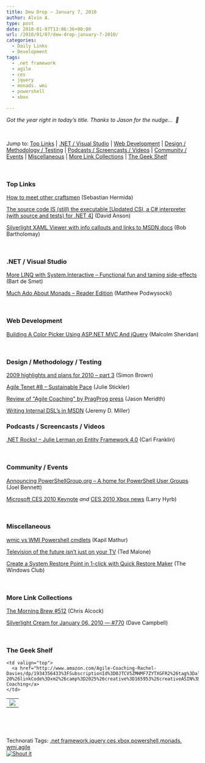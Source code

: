 ```yaml
---
title: Dew Drop – January 7, 2010
author: Alvin A.
type: post
date: 2010-01-07T13:06:36+00:00
url: /2010/01/07/dew-drop-january-7-2010/
categories:
  - Daily Links
  - Development
tags:
  - .net framework
  - agile
  - ces
  - jquery
  - monads. wmi
  - powershell
  - xbox

---
```

_Got the year right in today’s title. Thanks to Jason for the nudge…&#160; 🙂_

&#160;

Jump to: [Top Links][1] | [.NET / Visual Studio][2] | [Web Development][3] | [Design / Methodology / Testing][4] | [Podcasts / Screencasts / Videos][5] | [Community / Events][6] | [Miscellaneous][7] | [More Link Collections][8] | [The Geek Shelf][9] 

&#160;

### <a name="top"></a>Top Links

[How to meet other craftsmen][10] (Sebastian Hermida)

[The source code IS (still) the executable [Updated CSI, a C# interpreter (with source and tests) for .NET 4]][11] (David Anson)

[Silverlight XAML Viewer with info callouts and links to MSDN docs][12] (Bob Bartholomay)

&#160;

### <a name="dotnet"></a>.NET / Visual Studio

[More LINQ with System.Interactive – Functional fun and taming side-effects][13] (Bart de Smet)

[Much Ado About Monads – Reader Edition][14] (Matthew Podwysocki)

&#160;

### <a name="web"></a>Web Development

[Building A Color Picker Using ASP.NET MVC And jQuery][15] (Malcolm Sheridan)

&#160;

### <a name="design"></a>Design / Methodology / Testing

[2009 highlights and plans for 2010 &#8211; part 3][16] (Simon Brown)

[Agile Tenet #8 – Sustainable Pace][17] (Julie Stickler)

[Review of "Agile Coaching" by PragProg press][18] (Jason Meridth)

[Writing Internal DSL&#8217;s in MSDN][19] (Jeremy D. Miller)

<a name="silverlight"></a>

### <a name="podcasts"></a>Podcasts / Screencasts / Videos

[.NET Rocks! &#8211; Julie Lerman on Entity Framework 4.0][20] (Carl Franklin)

&#160;

### <a name="events"></a>Community / Events

[Announcing PowerShellGroup.org – A home for PowerShell User Groups][21] (Joel Bennett)

[Microsoft CES 2010 Keynote][22] _and_&#160;[CES 2010 Xbox news][23] (Larry Hyrb)

&#160;

### <a name="misc"></a>Miscellaneous

[wmic vs WMI Powershell cmdlets][24] (Kapil Mathur)

[Television of the future isn’t just on your TV][25] (Ted Malone)

[Create a System Restore Point in 1-click with Quick Restore Maker][26] (The Windows Club)

&#160;

### <a name="links"></a>More Link Collections

[The Morning Brew #512][27] (Chris Alcock)

[Silverlight Cream for January 06, 2010 &#8212; #770][28] (Dave Campbell)

&#160;

### <a name="shelf"></a>The Geek Shelf

<table border="0" cellspacing="0" cellpadding="0">
  <tr>
    <td>
      <img data-recalc-dims="1" decoding="async" src="https://i0.wp.com/ecx.images-amazon.com/images/I/312jqTW2dQL._SL160_.jpg?w=660" />
    </td>
    
    <td valign="top">
      <a href="http://www.amazon.com/Agile-Coaching-Rachel-Davies/dp/1934356433%3FSubscriptionId%3D0JTCV5ZMHMF7ZYTXGFR2%26tag%3Dalvinashcraft-20%26linkCode%3Dxm2%26camp%3D2025%26creative%3D165953%26creativeASIN%3D1934356433">Agile Coaching</a>
    </td>
  </tr>
</table>

&#160;

<div style="padding-bottom: 0px; margin: 0px; padding-left: 0px; padding-right: 0px; display: inline; float: none; padding-top: 0px" id="scid:C16BAC14-9A3D-4c50-9394-FBFEF7A93539:84fe43c2-8280-4269-b039-250a3f7d1630" class="wlWriterSmartContent">
  <!--dotnetkickit-->
</div>

&#160;

<div style="padding-bottom: 0px; margin: 0px; padding-left: 0px; padding-right: 0px; display: inline; float: none; padding-top: 0px" id="scid:0767317B-992E-4b12-91E0-4F059A8CECA8:59e06c3d-4a7d-4d9d-9c3b-71031e888e10" class="wlWriterSmartContent">
  Technorati Tags: <a href="http://technorati.com/tags/.net+framework" rel="tag">.net framework</a>,<a href="http://technorati.com/tags/jquery" rel="tag">jquery</a>,<a href="http://technorati.com/tags/ces" rel="tag">ces</a>,<a href="http://technorati.com/tags/xbox" rel="tag">xbox</a>,<a href="http://technorati.com/tags/powershell" rel="tag">powershell</a>,<a href="http://technorati.com/tags/monads.+wmi" rel="tag">monads. wmi</a>,<a href="http://technorati.com/tags/agile" rel="tag">agile</a>
</div>

<div class="wlWriterHeaderFooter" style="margin:0px; padding:0px 0px 0px 0px;">
  <div class="shoutIt">
    <a rev="vote-for" href="http://dotnetshoutout.com/Submit?url=http%3a%2f%2fwww.alvinashcraft.com%2f2010%2f01%2f07%2fdew-drop-january-7-2010%2f&title=Dew+Drop+-+January+7%2c+2010"><img decoding="async" alt="Shout it" src="http://dotnetshoutout.com/image.axd?url=https://morningdew-bpc6g3a0fgaxdxcu.eastus2-01.azurewebsites.net/2010/01/07/dew-drop-january-7-2010/" style="border:0px" /></a>
  </div>
</div>

 [1]: https://morningdew-bpc6g3a0fgaxdxcu.eastus2-01.azurewebsites.net/#top
 [2]: https://morningdew-bpc6g3a0fgaxdxcu.eastus2-01.azurewebsites.net/#dotnet
 [3]: https://morningdew-bpc6g3a0fgaxdxcu.eastus2-01.azurewebsites.net/#web
 [4]: https://morningdew-bpc6g3a0fgaxdxcu.eastus2-01.azurewebsites.net/#design
 [5]: https://morningdew-bpc6g3a0fgaxdxcu.eastus2-01.azurewebsites.net/#podcasts
 [6]: https://morningdew-bpc6g3a0fgaxdxcu.eastus2-01.azurewebsites.net/#events
 [7]: https://morningdew-bpc6g3a0fgaxdxcu.eastus2-01.azurewebsites.net/#misc
 [8]: https://morningdew-bpc6g3a0fgaxdxcu.eastus2-01.azurewebsites.net/#links
 [9]: https://morningdew-bpc6g3a0fgaxdxcu.eastus2-01.azurewebsites.net/#shelf
 [10]: http://feedproxy.google.com/~r/MustachesAndKeyboards/~3/PV9sTQvISS8/320578571
 [11]: http://blogs.msdn.com/delay/archive/2010/01/07/the-source-code-is-still-the-executable-updated-csi-a-c-interpreter-with-source-and-tests-for-net-4.aspx
 [12]: http://blog.flexforcefive.com/?p=237
 [13]: http://community.bartdesmet.net/blogs/bart/archive/2010/01/07/more-linq-with-system-interactive-functional-fun-and-taming-side-effects.aspx
 [14]: http://codebetter.com/blogs/matthew.podwysocki/archive/2010/01/07/much-ado-about-monads-reader-edition.aspx
 [15]: http://feedproxy.google.com/~r/netCurryRecentArticles/~3/WzqnDd1vEGQ/ShowArticle.aspx
 [16]: http://www.codingthearchitecture.com/2010/01/07/2009_highlights_and_plans_for_2010_part_3.html
 [17]: http://heratech.wordpress.com/2010/01/06/agile-tenet-8-sustainable-pace/
 [18]: http://feedproxy.google.com/~r/LosTechies/~3/7o_Ven1FrGk/review-of-quot-agile-coaching-quot-by-pragprog-press.aspx
 [19]: http://codebetter.com/blogs/jeremy.miller/archive/2010/01/06/writing-internal-dsl-s-in-msdn.aspx
 [20]: http://www.dotnetrocks.com/default.aspx?ShowNum=514
 [21]: http://huddledmasses.org/announcing-powershellgroup-org-a-home-for-powershell-user-groups/
 [22]: http://feedproxy.google.com/~r/MajorNelsonblogcast/~3/pdBQIAYe6io/microsoft-ces-2010-keynote.aspx
 [23]: http://feedproxy.google.com/~r/MajorNelson/~3/JYyrw9lLi4s/ces-2010-xbox-news.aspx
 [24]: http://blogs.msdn.com/wmi/archive/2010/01/06/wmic-vs-wmi-powershell-cmdlets.aspx
 [25]: http://blogs.technet.com/microsoft_blog/archive/2010/01/07/television-of-the-future-isn-t-just-on-your-tv.aspx
 [26]: http://www.thewindowsclub.com/create-a-system-restore-point-in-1-click-with-quick-restore-maker
 [27]: http://feedproxy.google.com/~r/ReflectivePerspective/~3/MEz4EAVwvWA/
 [28]: http://geekswithblogs.net/WynApseTechnicalMusings/archive/2010/01/06/137374.aspx
